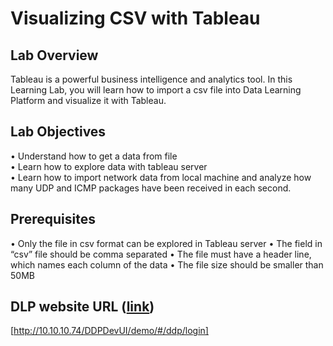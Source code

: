 # Visualizing CSV with Tableau

## Lab Overview

Tableau is a powerful business intelligence and analytics tool. In this Learning Lab, you will learn how to import a csv file into Data Learning Platform and visualize it with Tableau.

## Lab Objectives 
•	Understand how to get a data from file<br>
•	Learn how to explore data with tableau server<br>
•	Learn how to import network data from local machine and analyze how many UDP and ICMP packages have been received in each second.<br>

## Prerequisites

•	Only the file in csv format can be explored in Tableau server
•	The field in “csv” file should be comma separated
•	The file must have a header line, which names each column of the data
•	The file size should be smaller than 50MB


## DLP website URL ([link](https://developer.cisco.com/))

[http://10.10.10.74/DDPDevUI/demo/#/ddp/login]
